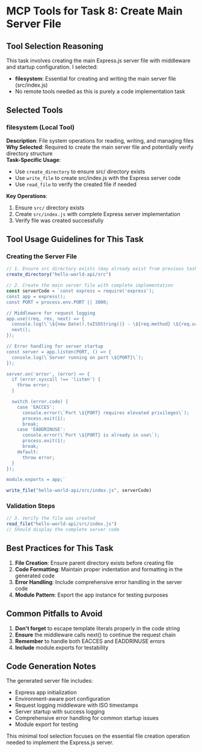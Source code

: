 # MCP Tools for Task 8: Create Main Server File

## Tool Selection Reasoning
This task involves creating the main Express.js server file with middleware and startup configuration. I selected:
- **filesystem**: Essential for creating and writing the main server file (src/index.js)
- No remote tools needed as this is purely a code implementation task

## Selected Tools

### filesystem (Local Tool)
**Description**: File system operations for reading, writing, and managing files  
**Why Selected**: Required to create the main server file and potentially verify directory structure  
**Task-Specific Usage**: 
- Use `create_directory` to ensure src/ directory exists
- Use `write_file` to create src/index.js with the Express server code
- Use `read_file` to verify the created file if needed

**Key Operations**:
1. Ensure `src/` directory exists
2. Create `src/index.js` with complete Express server implementation
3. Verify file was created successfully

## Tool Usage Guidelines for This Task

### Creating the Server File
```javascript
// 1. Ensure src directory exists (may already exist from previous tasks)
create_directory("hello-world-api/src")

// 2. Create the main server file with complete implementation
const serverCode = `const express = require('express');
const app = express();
const PORT = process.env.PORT || 3000;

// Middleware for request logging
app.use((req, res, next) => {
  console.log(\`\${new Date().toISOString()} - \${req.method} \${req.url}\`);
  next();
});

// Error handling for server startup
const server = app.listen(PORT, () => {
  console.log(\`Server running on port \${PORT}\`);
});

server.on('error', (error) => {
  if (error.syscall !== 'listen') {
    throw error;
  }

  switch (error.code) {
    case 'EACCES':
      console.error(\`Port \${PORT} requires elevated privileges\`);
      process.exit(1);
      break;
    case 'EADDRINUSE':
      console.error(\`Port \${PORT} is already in use\`);
      process.exit(1);
      break;
    default:
      throw error;
  }
});

module.exports = app;`

write_file("hello-world-api/src/index.js", serverCode)
```

### Validation Steps
```javascript
// 3. Verify the file was created
read_file("hello-world-api/src/index.js")
// Should display the complete server code
```

## Best Practices for This Task

1. **File Creation**: Ensure parent directory exists before creating file
2. **Code Formatting**: Maintain proper indentation and formatting in the generated code
3. **Error Handling**: Include comprehensive error handling in the server code
4. **Module Pattern**: Export the app instance for testing purposes

## Common Pitfalls to Avoid

1. **Don't forget** to escape template literals properly in the code string
2. **Ensure** the middleware calls next() to continue the request chain
3. **Remember** to handle both EACCES and EADDRINUSE errors
4. **Include** module.exports for testability

## Code Generation Notes

The generated server file includes:
- Express app initialization
- Environment-aware port configuration
- Request logging middleware with ISO timestamps
- Server startup with success logging
- Comprehensive error handling for common startup issues
- Module export for testing

This minimal tool selection focuses on the essential file creation operation needed to implement the Express.js server.